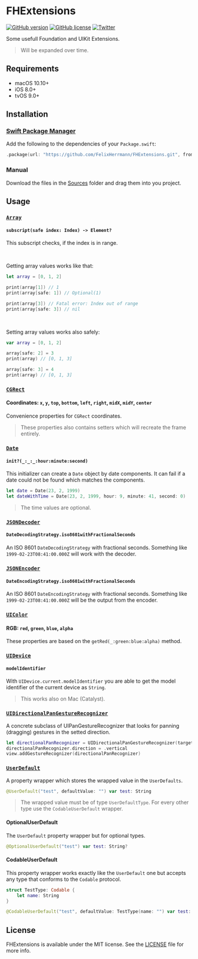 # FHExtensions

<p align="left">
<a href="https://github.com/FelixHerrmann/FHExtensions/releases"><img alt="GitHub version" src="https://img.shields.io/github/v/release/FelixHerrmann/FHExtensions"></a>
<a href="https://github.com/FelixHerrmann/FHExtensions/blob/master/LICENSE"><img alt="GitHub license" src="https://img.shields.io/github/license/FelixHerrmann/FHExtensions"></a>
<a href="https://twitter.com/intent/tweet?text=Wow:&url=https%3A%2F%2Fgithub.com%2FFelixHerrmann%2FFHExtensions"><img alt="Twitter" src="https://img.shields.io/twitter/url?style=social&url=https%3A%2F%2Fgithub.com%2FFelixHerrmann%2FFHExtensions"></a>
</p>

Some usefull Foundation and UIKit Extensions.

>Will be expanded over time.

## Requirements
- macOS 10.10+
- iOS 8.0+
- tvOS 9.0+

## Installation

### [Swift Package Manager](https://swift.org/package-manager/)

Add the following to the dependencies of your `Package.swift`:

```swift
.package(url: "https://github.com/FelixHerrmann/FHExtensions.git", from: "x.x.x")
```

### Manual

Download the files in the [Sources](https://github.com/FelixHerrmann/FHExtensions/tree/master/Sources) folder and drag them into you project.

## Usage

### [`Array`](https://github.com/FelixHerrmann/FHExtensions/blob/master/Sources/FHExtensions/Array.swift)

#### `subscript(safe index: Index) -> Element?`

This subscript checks, if the index is in range. 

<br>

Getting array values works like that:

```swift
let array = [0, 1, 2]

print(array[1]) // 1
print(array[safe: 1]) // Optional(1)

print(array[3]) // Fatal error: Index out of range
print(array[safe: 3]) // nil
```

<br>

Setting array values works also safely:

```swift
var array = [0, 1, 2]

array[safe: 2] = 3
print(array) // [0, 1, 3]

array[safe: 3] = 4
print(array) // [0, 1, 3]
```

### [`CGRect`](https://github.com/FelixHerrmann/FHExtensions/blob/master/Sources/FHExtensions/CGRect.swift)

#### Coordinates: `x`, `y`, `top`, `bottom`, `left`, `right`, `midX`, `midY`, `center`

Convenience properties for `CGRect` coordinates.

>These properties also contains setters which will recreate the frame entirely.

### [`Date`](https://github.com/FelixHerrmann/FHExtensions/blob/master/Sources/FHExtensions/Date.swift)

#### `init?(_:_:_:hour:minute:second)`

This initializer can create a `Date` object by date components. It can fail if a date could not be found which matches the components.

```swift
let date = Date(23, 2, 1999)
let dateWithTime = Date(23, 2, 1999, hour: 9, minute: 41, second: 0)
```

>The time values are optional.


### [`JSONDecoder`](https://github.com/FelixHerrmann/FHExtensions/blob/master/Sources/FHExtensions/JSONDecoder.swift)

#### `DateDecodingStrategy.iso8601withFractionalSeconds`

An ISO 8601 `DateDecodingStrategy` with fractional seconds.
Something like `1999-02-23T08:41:00.000Z` will work with the decoder.

### [`JSONEncoder`](https://github.com/FelixHerrmann/FHExtensions/blob/master/Sources/FHExtensions/JSONEncoder.swift)

#### `DateEncodingStrategy.iso8601withFractionalSeconds`

An ISO 8601 `DateEncodingStrategy` with fractional seconds.
Something like `1999-02-23T08:41:00.000Z` will be the output from the encoder.

### [`UIColor`](https://github.com/FelixHerrmann/FHExtensions/blob/master/Sources/FHExtensions/UIColor.swift)

#### RGB: `red`, `green`, `blue`, `alpha`

These properties are based on the `getRed(_:green:blue:alpha)` method.

### [`UIDevice`](https://github.com/FelixHerrmann/FHExtensions/blob/master/Sources/FHExtensions/UIDevice.swift)

#### `modelIdentifier`

With `UIDevice.current.modelIdentifier` you are able to get the model identifier of the current device as `String`.

>This works also on Mac (Catalyst).

### [`UIDirectionalPanGestureRecognizer`](https://github.com/FelixHerrmann/FHExtensions/blob/master/Sources/FHExtensions/UIDirectionalPanGestureRecognizer.swift)

A concrete subclass of UIPanGestureRecognizer that looks for panning (dragging) gestures in the setted direction.

```swift
let directionalPanRecognizer = UIDirectionalPanGestureRecognizer(target: self, action: #selector(handlePan(_:)))
directionalPanRecognizer.direction = .vertical
view.addGestureRecognizer(directionalPanRecognizer)
```

### [`UserDefault`](https://github.com/FelixHerrmann/FHExtensions/blob/master/Sources/FHExtensions/UserDefault.swift)

A property wrapper which stores the wrapped value in the `UserDefaults`.

```swift
@UserDefault("test", defaultValue: "") var test: String
```

> The wrapped value must be of type `UserDefaultType`.
For every other type use the `CodableUserDefault` wrapper.

#### OptionalUserDefault

The `UserDefault` property wrapper but for optional types.

```swift
@OptionalUserDefault("test") var test: String?
```

#### CodableUserDefault

This property wrapper works exactly like the `UserDefault` one but accepts any type that conforms to the `Codable` protocol.

```swift
struct TestType: Codable {
    let name: String
}

@CodableUserDefault("test", defaultValue: TestType(name: "") var test: TestType
```

## License

FHExtensions is available under the MIT license. See the [LICENSE](https://github.com/FelixHerrmann/FHExtensions/blob/master/LICENSE) file for more info.
